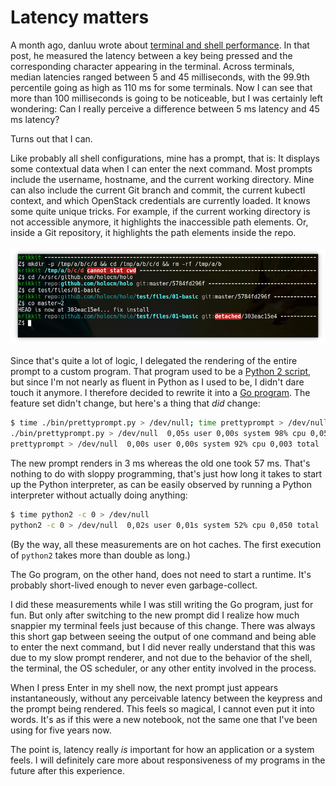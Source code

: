 # Latency matters

A month ago, danluu wrote about [terminal and shell performance](https://danluu.com/term-latency/). In that post, he
measured the latency between a key being pressed and the corresponding character appearing in the terminal. Across
terminals, median latencies ranged between 5 and 45 milliseconds, with the 99.9th percentile going as high as 110 ms for
some terminals. Now I can see that more than 100 milliseconds is going to be noticeable, but I was certainly left
wondering: Can I really perceive a difference between 5 ms latency and 45 ms latency?

Turns out that I can.

Like probably all shell configurations, mine has a prompt, that is: It displays some contextual data when I can enter
the next command. Most prompts include the username, hostname, and the current working directory. Mine can also include the
current Git branch and commit, the current kubectl context, and which OpenStack credentials are currently loaded. It
knows some quite unique tricks. For example, if the current working directory is not accessible anymore, it highlights
the inaccessible path elements. Or, inside a Git repository, it highlights the path elements inside the repo.

![prettyprompt screenshot](/thoughts/img/screenshot-prettyprompt.png)

Since that's quite a lot of logic, I delegated the rendering of the entire prompt to a custom program. That program used
to be a [Python 2
script](https://github.com/majewsky/devenv/blob/643a55f49b13401e6333fbb3a1413cd7dc59907f/bin/prettyprompt.py), but since
I'm not nearly as fluent in Python as I used to be, I didn't dare touch it anymore. I therefore decided to rewrite it
into a [Go program](https://github.com/majewsky/gofu). The feature set didn't change, but here's a thing that *did*
change:

```bash
$ time ./bin/prettyprompt.py > /dev/null; time prettyprompt > /dev/null
./bin/prettyprompt.py > /dev/null  0,05s user 0,00s system 98% cpu 0,057 total
prettyprompt > /dev/null  0,00s user 0,00s system 92% cpu 0,003 total
```

The new prompt renders in 3 ms whereas the old one took 57 ms. That's nothing to do with sloppy programming, that's just
how long it takes to start up the Python interpreter, as can be easily observed by running a Python interpreter without
actually doing anything:

```bash
$ time python2 -c 0 > /dev/null
python2 -c 0 > /dev/null  0,02s user 0,01s system 52% cpu 0,050 total
```

(By the way, all these measurements are on hot caches. The first execution of `python2` takes more than double as long.)

The Go program, on the other hand, does not need to start a runtime. It's probably short-lived enough to never even
garbage-collect.

I did these measurements while I was still writing the Go program, just for fun. But only after switching to the new
prompt did I realize how much snappier my terminal feels just because of this change. There was always this short gap
between seeing the output of one command and being able to enter the next command, but I did never really understand
that this was due to my slow prompt renderer, and not due to the behavior of the shell, the terminal, the OS scheduler,
or any other entity involved in the process.

When I press Enter in my shell now, the next prompt just appears instantaneously, without any perceivable latency
between the keypress and the prompt being rendered. This feels so magical, I cannot even put it into words. It's as if
this were a new notebook, not the same one that I've been using for five years now.

The point is, latency really *is* important for how an application or a system feels. I will definitely care more about
responsiveness of my programs in the future after this experience.
